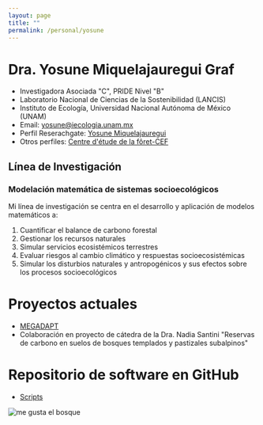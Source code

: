 ```yaml
---
layout: page
title: ""
permalink: /personal/yosune
---
```


# Dra. Yosune Miquelajauregui Graf

- Investigadora Asociada "C", PRIDE Nivel "B"
- Laboratorio Nacional de Ciencias de la Sostenibilidad (LANCIS)
- Instituto de Ecología, Universidad Nacional Autónoma de México (UNAM)
- Email: yosune@iecologia.unam.mx
- Perfil Reserachgate: [Yosune Miquelajauregui](https://www.researchgate.net/profile/Yosune_Miquelajauregui/publications)
- Otros perfiles: [Centre d'étude de la fôret-CEF](http://www.cef-cfr.ca/index.php?n=MEmbres.YosuneMiquelajauregui)

## Línea de Investigación

### Modelación matemática de sistemas socioecológicos

 Mi línea de investigación se centra en el desarrollo y aplicación de modelos matemáticos a:

 1. Cuantificar el balance de carbono forestal
 2. Gestionar los recursos naturales
 3. Simular servicios ecosistémicos terrestres
 3. Evaluar riesgos al cambio climático y respuestas socioecosistémicas
 4. Simular los disturbios naturales y antropogénicos y sus efectos sobre los procesos socioecológicos


# Proyectos actuales
 
 - [MEGADAPT]( http://megadapt.weebly.com/)
 - Colaboración en proyecto de cátedra de la Dra. Nadia Santini "Reservas de carbono en suelos de bosques templados y   pastizales subalpinos" 

# Repositorio de software en GitHub

 - [Scripts](https://github.com/yosunemiquela)

![me gusta el bosque](http://lasdoscastillas.net/wp-content/uploads/2014/02/Bosque.jpg)
